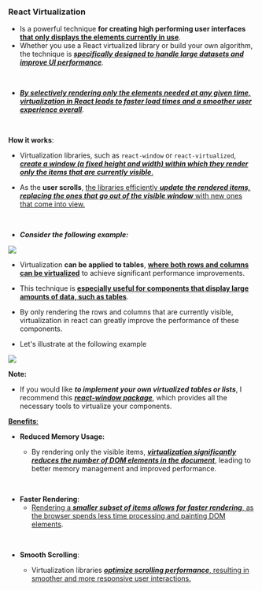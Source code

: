 ### React Virtualization

- Is a powerful technique **for creating high performing user interfaces <ins>that only displays the elements currently in use**</ins>.
- Whether you use a React virtualized library or build your own algorithm, the technique is <ins>***specifically designed to handle large datasets and improve UI performance***</ins>.
<br/>

- ***<ins>By selectively rendering only the elements needed at any given time, virtualization in React leads to faster load times and a smoother user experience overall</ins>***.

<br/>

**How it works**:

- Virtualization libraries, such as `react-window` or `react-virtualized`, <ins>**_create a window (a fixed height and width) within which they render only the items that are currently visible_**. </ins>
  <br/>

- As the **user scrolls**, <u>the libraries efficiently **_update the rendered items, replacing the ones that go out of the visible window_** with new ones that come into view.</u>

<br/>

- **_Consider the following example:_**

<img src="https://miro.medium.com/v2/resize:fit:720/format:webp/0*mSZz3jEhxmiQj1gn">

- Virtualization **can be applied to tables**, **<ins>where both rows and columns can be virtualized</ins>** to achieve significant performance improvements.
- This technique is <ins>**especially useful for components that display large amounts of data, such as tables**</ins>.
- By only rendering the rows and columns that are currently visible, virtualization in react can greatly improve the performance of these components.

- Let's illustrate at the following example

<img src="https://miro.medium.com/v2/resize:fit:640/format:webp/0*PIzNioZgsxHVelKR">

**Note:**

- If you would like **_to implement your own virtualized tables or lists_**, I recommend this <u>**_react-window package_**</u>, which provides all the necessary tools to virtualize your components.

<u>**Benefits**:</u>

- **Reduced Memory Usage:**

  - By rendering only the visible items, <ins>**_virtualization significantly reduces the number of DOM elements in the document_**</ins>, leading to better memory management and improved performance.
<br/>

- **Faster Rendering**:
  - <ins>Rendering a **_smaller subset of items allows for faster rendering_**, as the browser spends less time processing and painting DOM elements</ins>.
<br/>

- **Smooth Scrolling**: 

    - Virtualization libraries <ins>***optimize scrolling performance***, resulting in smoother and more responsive user interactions.</ins>